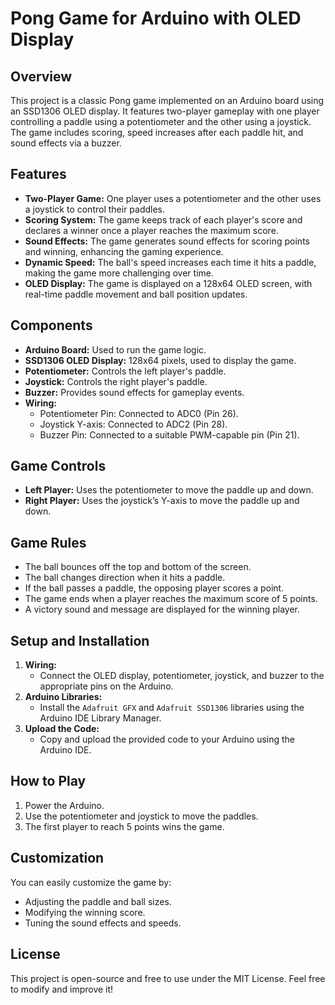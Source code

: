 # Pong Game for Arduino with OLED Display

## Overview

This project is a classic Pong game implemented on an Arduino board using an SSD1306 OLED display. It features two-player gameplay with one player controlling a paddle using a potentiometer and the other using a joystick. The game includes scoring, speed increases after each paddle hit, and sound effects via a buzzer.

## Features

- **Two-Player Game:** One player uses a potentiometer and the other uses a joystick to control their paddles.
- **Scoring System:** The game keeps track of each player's score and declares a winner once a player reaches the maximum score.
- **Sound Effects:** The game generates sound effects for scoring points and winning, enhancing the gaming experience.
- **Dynamic Speed:** The ball's speed increases each time it hits a paddle, making the game more challenging over time.
- **OLED Display:** The game is displayed on a 128x64 OLED screen, with real-time paddle movement and ball position updates.

## Components

- **Arduino Board:** Used to run the game logic.
- **SSD1306 OLED Display:** 128x64 pixels, used to display the game.
- **Potentiometer:** Controls the left player's paddle.
- **Joystick:** Controls the right player's paddle.
- **Buzzer:** Provides sound effects for gameplay events.
- **Wiring:**
  - Potentiometer Pin: Connected to ADC0 (Pin 26).
  - Joystick Y-axis: Connected to ADC2 (Pin 28).
  - Buzzer Pin: Connected to a suitable PWM-capable pin (Pin 21).

## Game Controls

- **Left Player:** Uses the potentiometer to move the paddle up and down.
- **Right Player:** Uses the joystick’s Y-axis to move the paddle up and down.

## Game Rules

- The ball bounces off the top and bottom of the screen.
- The ball changes direction when it hits a paddle.
- If the ball passes a paddle, the opposing player scores a point.
- The game ends when a player reaches the maximum score of 5 points.
- A victory sound and message are displayed for the winning player.

## Setup and Installation

1. **Wiring:**
   - Connect the OLED display, potentiometer, joystick, and buzzer to the appropriate pins on the Arduino.
2. **Arduino Libraries:**
   - Install the `Adafruit GFX` and `Adafruit SSD1306` libraries using the Arduino IDE Library Manager.
3. **Upload the Code:**
   - Copy and upload the provided code to your Arduino using the Arduino IDE.

## How to Play

1. Power the Arduino.
2. Use the potentiometer and joystick to move the paddles.
3. The first player to reach 5 points wins the game.

## Customization

You can easily customize the game by:
- Adjusting the paddle and ball sizes.
- Modifying the winning score.
- Tuning the sound effects and speeds.

## License

This project is open-source and free to use under the MIT License. Feel free to modify and improve it!

